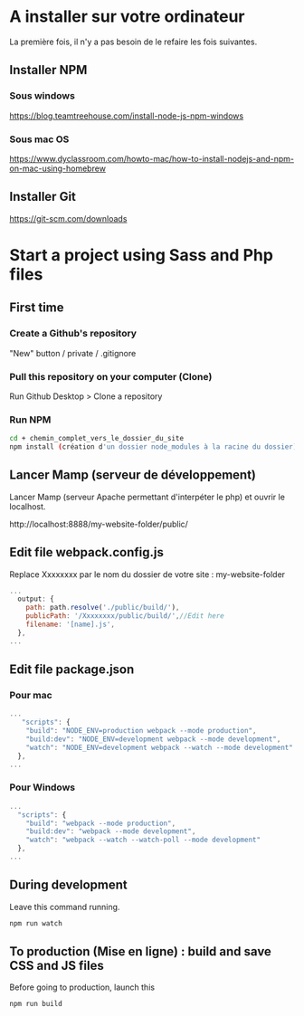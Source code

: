 # A installer sur votre ordinateur

La première fois, il n'y a pas besoin de le refaire les fois suivantes.

## Installer NPM
### Sous windows
https://blog.teamtreehouse.com/install-node-js-npm-windows
### Sous mac OS
https://www.dyclassroom.com/howto-mac/how-to-install-nodejs-and-npm-on-mac-using-homebrew

## Installer Git
https://git-scm.com/downloads


# Start a project using Sass and Php files

## First time

### Create a Github's repository
"New" button / private / .gitignore

### Pull this repository on your computer (Clone)
Run Github Desktop > Clone a repository

### Run NPM
```bash
cd + chemin_complet_vers_le_dossier_du_site
npm install (création d'un dossier node_modules à la racine du dossier)
```

## Lancer Mamp (serveur de développement)
Lancer Mamp (serveur Apache permettant d'interpéter le php) et ouvrir le localhost.

http://localhost:8888/my-website-folder/public/

## Edit file webpack.config.js
Replace Xxxxxxxx par le nom du dossier de votre site : my-website-folder
```javascript
...
  output: {
    path: path.resolve('./public/build/'),
    publicPath: '/Xxxxxxxx/public/build/',//Edit here
    filename: '[name].js',
  },
...
```

## Edit file package.json

### Pour mac
```javascript
...
   "scripts": {
    "build": "NODE_ENV=production webpack --mode production",
    "build:dev": "NODE_ENV=development webpack --mode development",
    "watch": "NODE_ENV=development webpack --watch --mode development"
  },
...
```

### Pour Windows
```javascript
...
  "scripts": {
    "build": "webpack --mode production",
    "build:dev": "webpack --mode development",
    "watch": "webpack --watch --watch-poll --mode development"
  },
...
```

## During development

Leave this command running.
```bash
npm run watch
```

## To production (Mise en ligne) : build and save CSS and JS files
Before going to production, launch this
```bash
npm run build
```
